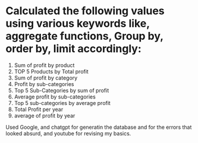 # Calculated the following values using various keywords like, aggregate functions, Group by, order by, limit accordingly:
1. Sum of profit by product
2. TOP 5 Products by Total profit 
3. Sum of profit by category
4. Profit by sub-categories
5. Top 5 Sub-Categories by sum of profit
6. Average profit by sub-categories
7. Top 5 sub-categories by average profit
8. Total Profit per year
9. average of profit by year

Used Google, and chatgpt for generatin the database and for the errors that looked absurd, and youtube for revising my basics.
